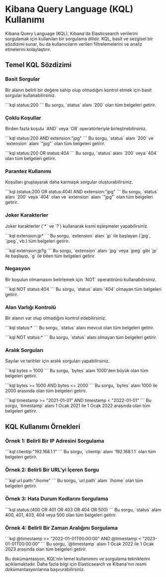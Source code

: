 
# Kibana Query Language (KQL) Kullanımı

Kibana Query Language (KQL), Kibana'da Elasticsearch verilerini sorgulamak için kullanılan bir sorgulama dilidir. KQL, basit ve sezgisel bir sözdizimi sunar, bu da kullanıcıların verileri filtrelemelerini ve analiz etmelerini kolaylaştırır.

## Temel KQL Sözdizimi

### Basit Sorgular

Bir alanın belirli bir değere sahip olup olmadığını kontrol etmek için basit sorgular kullanabilirsiniz.

\`\`\`kql
status:200
\`\`\`
Bu sorgu, \`status\` alanı \`200\` olan tüm belgeleri getirir.

### Çoklu Koşullar

Birden fazla koşulu \`AND\` veya \`OR\` operatörleriyle birleştirebilirsiniz.

\`\`\`kql
status:200 AND extension:"jpg"
\`\`\`
Bu sorgu, \`status\` alanı \`200\` ve \`extension\` alanı \`"jpg"\` olan tüm belgeleri getirir.

\`\`\`kql
status:200 OR status:404
\`\`\`
Bu sorgu, \`status\` alanı \`200\` veya \`404\` olan tüm belgeleri getirir.

### Parantez Kullanımı

Koşulları gruplayarak daha karmaşık sorgular oluşturabilirsiniz.

\`\`\`kql
(status:200 OR status:404) AND extension:"jpg"
\`\`\`
Bu sorgu, \`status\` alanı \`200\` veya \`404\` olan ve \`extension\` alanı \`"jpg"\` olan tüm belgeleri getirir.

### Joker Karakterler

Joker karakterler (\`*\` ve \`?\`) kullanarak kısmi eşleşmeler yapabilirsiniz.

\`\`\`kql
extension:jp*
\`\`\`
Bu sorgu, \`extension\` alanı \`jp\` ile başlayan (\`jpg\`, \`jpeg\`, vb.) tüm belgeleri getirir.

\`\`\`kql
extension:jp?g
\`\`\`
Bu sorgu, \`extension\` alanı \`jpg\` veya \`jpeg\` gibi \`jp\` ile başlayıp, \`g\` ile biten tüm belgeleri getirir.

### Negasyon

Bir koşulun olmamasını belirlemek için \`NOT\` operatörünü kullanabilirsiniz.

\`\`\`kql
NOT status:404
\`\`\`
Bu sorgu, \`status\` alanı \`404\` olmayan tüm belgeleri getirir.

### Alan Varlığı Kontrolü

Bir alanın var olup olmadığını kontrol edebilirsiniz.

\`\`\`kql
status:*
\`\`\`
Bu sorgu, \`status\` alanı mevcut olan tüm belgeleri getirir.

\`\`\`kql
NOT status:*
\`\`\`
Bu sorgu, \`status\` alanı olmayan tüm belgeleri getirir.

### Aralık Sorguları

Sayılar ve tarihler için aralık sorguları yapabilirsiniz.

\`\`\`kql
bytes > 1000
\`\`\`
Bu sorgu, \`bytes\` alanı 1000'den büyük olan tüm belgeleri getirir.

\`\`\`kql
bytes >= 1000 AND bytes <= 2000
\`\`\`
Bu sorgu, \`bytes\` alanı 1000 ile 2000 arasında olan tüm belgeleri getirir.

\`\`\`kql
timestamp >= "2021-01-01" AND timestamp < "2022-01-01"
\`\`\`
Bu sorgu, \`timestamp\` alanı 1 Ocak 2021 ile 1 Ocak 2022 arasında olan tüm belgeleri getirir.

## KQL Kullanımı Örnekleri

### Örnek 1: Belirli Bir IP Adresini Sorgulama

\`\`\`kql
clientip:"192.168.1.1"
\`\`\`
Bu sorgu, \`clientip\` alanı \`192.168.1.1\` olan tüm belgeleri getirir.

### Örnek 2: Belirli Bir URL'yi İçeren Sorgu

\`\`\`kql
url.path:"/home"
\`\`\`
Bu sorgu, \`url.path\` alanı \`/home\` olan tüm belgeleri getirir.

### Örnek 3: Hata Durum Kodlarını Sorgulama

\`\`\`kql
status:(400 OR 401 OR 403 OR 404 OR 500)
\`\`\`
Bu sorgu, \`status\` alanı 400, 401, 403, 404 veya 500 olan tüm belgeleri getirir.

### Örnek 4: Belirli Bir Zaman Aralığını Sorgulama

\`\`\`kql
@timestamp >= "2022-01-01T00:00:00" AND @timestamp < "2023-01-01T00:00:00"
\`\`\`
Bu sorgu, \`@timestamp\` alanı 1 Ocak 2022 ile 1 Ocak 2023 arasında olan tüm belgeleri getirir.

Bu dokümantasyon, KQL'nin temel kullanımını ve sorgulama tekniklerini açıklamaktadır. Daha fazla bilgi için Elasticsearch ve Kibana'nın resmi dokümantasyonlarına başvurabilirsiniz.
